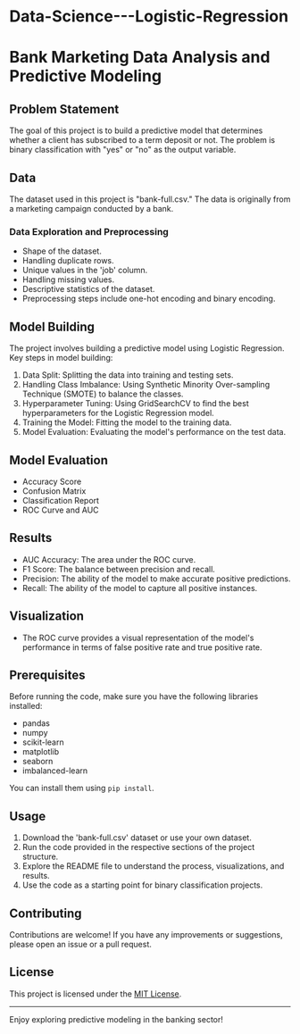# Data-Science---Logistic-Regression
# Bank Marketing Data Analysis and Predictive Modeling

## Problem Statement

The goal of this project is to build a predictive model that determines whether a client has subscribed to a term deposit or not. The problem is binary classification with "yes" or "no" as the output variable.

## Data

The dataset used in this project is "bank-full.csv." The data is originally from a marketing campaign conducted by a bank.

### Data Exploration and Preprocessing

- Shape of the dataset.
- Handling duplicate rows.
- Unique values in the 'job' column.
- Handling missing values.
- Descriptive statistics of the dataset.
- Preprocessing steps include one-hot encoding and binary encoding.

## Model Building

The project involves building a predictive model using Logistic Regression. Key steps in model building:

1. Data Split: Splitting the data into training and testing sets.
2. Handling Class Imbalance: Using Synthetic Minority Over-sampling Technique (SMOTE) to balance the classes.
3. Hyperparameter Tuning: Using GridSearchCV to find the best hyperparameters for the Logistic Regression model.
4. Training the Model: Fitting the model to the training data.
5. Model Evaluation: Evaluating the model's performance on the test data.

## Model Evaluation

- Accuracy Score
- Confusion Matrix
- Classification Report
- ROC Curve and AUC

## Results

- AUC Accuracy: The area under the ROC curve.
- F1 Score: The balance between precision and recall.
- Precision: The ability of the model to make accurate positive predictions.
- Recall: The ability of the model to capture all positive instances.

## Visualization

- The ROC curve provides a visual representation of the model's performance in terms of false positive rate and true positive rate.

## Prerequisites

Before running the code, make sure you have the following libraries installed:

- pandas
- numpy
- scikit-learn
- matplotlib
- seaborn
- imbalanced-learn

You can install them using `pip install`.

## Usage

1. Download the 'bank-full.csv' dataset or use your own dataset.
2. Run the code provided in the respective sections of the project structure.
3. Explore the README file to understand the process, visualizations, and results.
4. Use the code as a starting point for binary classification projects.

## Contributing

Contributions are welcome! If you have any improvements or suggestions, please open an issue or a pull request.

## License

This project is licensed under the [MIT License](LICENSE).

---

Enjoy exploring predictive modeling in the banking sector!

